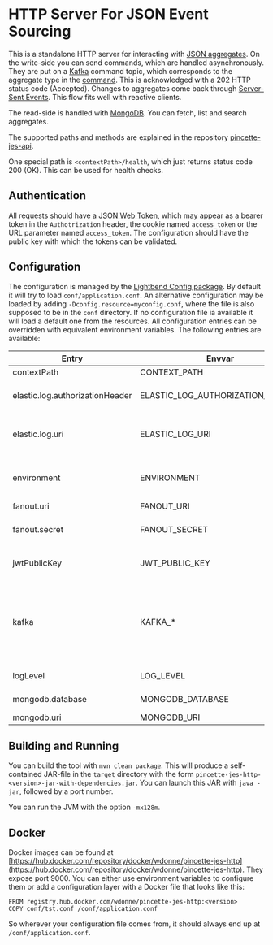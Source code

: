 # HTTP Server For JSON Event Sourcing

This is a standalone HTTP server for interacting with [JSON
aggregates](https://github.com/json-event-sourcing/pincette-jes). On the write-side you can send
commands, which are handled asynchronously. They are put on a [Kafka](https://kafka.apache.org)
command topic, which corresponds to the aggregate type in the [command](https://github.com/json-event-sourcing/pincette-jes). This is acknowledged with a 202 HTTP status code (Accepted). Changes to aggregates come back through [Server-Sent Events](https://www.w3.org/TR/eventsource/). This flow fits well with reactive clients.

The read-side is handled with [MongoDB](https://www.mongodb.com). You can fetch, list and search aggregates.

The supported paths and methods are explained in the repository [pincette-jes-api](https://github.com/json-event-sourcing/pincette-jes-api).

One special path is ```<contextPath>/health```, which just returns status code 200 (OK). This can be used for health checks.

## Authentication

All requests should have a [JSON Web Token](https://jwt.io), which may appear as a bearer token in the ```Authotrization``` header, the cookie named ```access_token``` or the URL parameter named ```access_token```. The configuration should have the public key with which the tokens can be validated.

## Configuration

The configuration is managed by the [Lightbend Config package](https://github.com/lightbend/config). By default it will try to load ```conf/application.conf```. An alternative configuration may be loaded by adding ```-Dconfig.resource=myconfig.conf```, where the file is also supposed to be in the ```conf``` directory. If no configuration file ia available it will load a default one from the resources. All configuration entries can be overridden with equivalent environment variables. The following entries are available:

|Entry|Envvar|Mandatory|Default|Description|
|---|---|---|---|---|
|contextPath|CONTEXT_PATH|No|/api|The URL path prefix.|
|elastic.log.authorizationHeader|ELASTIC_LOG_AUTHORIZATION_HEADER|Only when ELASTIC_LOG_URI is present|None|The value for the HTTP Authorization header, which uses the basic realm.|
|elastic.log.uri|ELASTIC_LOG_URI|No|None|The URI for upload of an Elasticsearch index. Its path would be ```/<index_name>/_doc```. The index "log" is currently used.|
|environment|ENVIRONMENT|No|dev|The name of the environment, which will be used as a suffix for the aggregates, e.g. "tst", "acc", etc.|
|fanout.uri|FANOUT_URI|No|None|The URL of the [fanout.io](https://fanout.io) service.|
|fanout.secret|FANOUT_SECRET|None|Only when FANOUT_URI is present|The secret with which the usernames are encrypted during the Server-Sent Events set-up.|
|jwtPublicKey|JWT_PUBLIC_KEY|Yes|None|The public key string, which is used to validate all JSON Web Tokens.|
|kafka|KAFKA_\*|No|localhost:9092|All Kafka settings come below this entry. So for example, the setting ```bootstrap.servers``` would go to the entry ```kafka.bootstrap.servers```. The equivalent environment variable would then be "KAFKA_BOOTSTRAP_SERVERS".|
|logLevel|LOG_LEVEL|No|INFO|The log level as defined in [java.util.logging.Level](https://docs.oracle.com/javase/8/docs/api/java/util/logging/Level.html).|
|mongodb.database|MONGODB_DATABASE|No|es|The name of the MongoDB database.|
|mongodb.uri|MONGODB_URI|No|mongodb://localhost:27017|The URI of the MongoDB service.|

## Building and Running

You can build the tool with ```mvn clean package```. This will produce a self-contained JAR-file in the ```target``` directory with the form ```pincette-jes-http-<version>-jar-with-dependencies.jar```. You can launch this JAR with ```java -jar```, followed by a port number.

You can run the JVM with the option ```-mx128m```.

## Docker

Docker images can be found at [https://hub.docker.com/repository/docker/wdonne/pincette-jes-http](https://hub.docker.com/repository/docker/wdonne/pincette-jes-http). They expose port 9000. You can either use environment variables to configure them or add a configuration layer with a Docker file that looks like this:

```
FROM registry.hub.docker.com/wdonne/pincette-jes-http:<version>
COPY conf/tst.conf /conf/application.conf
```

So wherever your configuration file comes from, it should always end up at ```/conf/application.conf```.